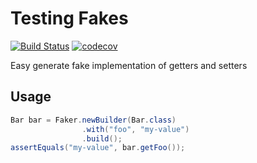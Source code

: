 # Testing Fakes

[![Build Status](https://travis-ci.org/CodedPoetry/testing-fakes.svg?branch=master)](https://travis-ci.org/CodedPoetry/testing-fakes)
[![codecov](https://codecov.io/gh/CodedPoetry/testing-fakes/branch/master/graph/badge.svg)](https://codecov.io/gh/CodedPoetry/testing-fakes)

Easy generate fake implementation of getters and setters

## Usage

```java
Bar bar = Faker.newBuilder(Bar.class)
				.with("foo", "my-value")
				.build();
assertEquals("my-value", bar.getFoo());
```